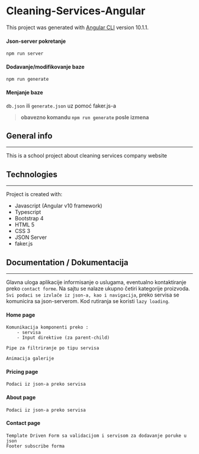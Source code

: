 # Cleaning-Services-Angular

This project was generated with [Angular CLI](https://github.com/angular/angular-cli) version 10.1.1.

#### Json-server pokretanje
`npm run server`
#### Dodavanje/modifikovanje baze
`npm run generate`
#### Menjanje baze
`db.json` ili `generate.json` uz pomoć faker.js-a
>**obavezno komandu `npm run generate` posle izmena**
## General info
---
This is a school project about cleaning services company website

## Technologies
---
Project is created with:

* Javascript (Angular v10 framework)
* Typescript
* Bootstrap 4
* HTML 5
* CSS 3
* JSON Server
* faker.js

## Documentation / Dokumentacija
---
Glavna uloga aplikacije informisanje o uslugama, eventualno kontaktiranje preko `contact forme`. Na sajtu se nalaze ukupno četiri kategorije proizvoda. `Svi podaci se izvlače iz json-a, kao i navigacija`, preko servisa se komunicira sa json-serverom.
Kod rutiranja se koristi `lazy loading`.
#### Home page
    Komunikacija komponenti preko :
        - servisa
        - Input direktive (za parent-child)
    
    Pipe za filtriranje po tipu servisa

    Animacija galerije
#### Pricing page
    Podaci iz json-a preko servisa
#### About page
    Podaci iz json-a preko servisa
#### Contact page
    Template Driven Form sa validacijom i servisom za dodavanje poruke u json
    Footer subscribe forma
